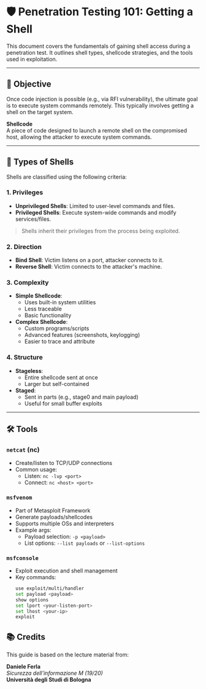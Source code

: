 # 🛡️ Penetration Testing 101: Getting a Shell

This document covers the fundamentals of gaining shell access during a penetration test. It outlines shell types, shellcode strategies, and the tools used in exploitation.

---

## 🎯 Objective

Once code injection is possible (e.g., via RFI vulnerability), the ultimate goal is to execute system commands remotely. This typically involves getting a shell on the target system.

**Shellcode**  
A piece of code designed to launch a remote shell on the compromised host, allowing the attacker to execute system commands.

---

## 🧠 Types of Shells

Shells are classified using the following criteria:

### 1. Privileges
- **Unprivileged Shells**: Limited to user-level commands and files.
- **Privileged Shells**: Execute system-wide commands and modify services/files.

> Shells inherit their privileges from the process being exploited.

### 2. Direction
- **Bind Shell**: Victim listens on a port, attacker connects to it.
- **Reverse Shell**: Victim connects to the attacker's machine.

### 3. Complexity
- **Simple Shellcode**:
  - Uses built-in system utilities
  - Less traceable
  - Basic functionality
- **Complex Shellcode**:
  - Custom programs/scripts
  - Advanced features (screenshots, keylogging)
  - Easier to trace and attribute

### 4. Structure
- **Stageless**:
  - Entire shellcode sent at once
  - Larger but self-contained
- **Staged**:
  - Sent in parts (e.g., stage0 and main payload)
  - Useful for small buffer exploits

---

## 🛠️ Tools

### `netcat` (nc)
- Create/listen to TCP/UDP connections
- Common usage:
  - Listen: `nc -lvp <port>`
  - Connect: `nc <host> <port>`

### `msfvenom`
- Part of Metasploit Framework
- Generate payloads/shellcodes
- Supports multiple OSs and interpreters
- Example args:
  - Payload selection: `-p <payload>`
  - List options: `--list payloads` or `--list-options`

### `msfconsole`
- Exploit execution and shell management
- Key commands:
  ```bash
  use exploit/multi/handler
  set payload <payload>
  show options
  set lport <your-listen-port>
  set lhost <your-ip>
  exploit
## 📚 Credits

This guide is based on the lecture material from:

**Daniele Ferla**  
*Sicurezza dell'informazione M (19/20)*  
**Università degli Studi di Bologna**
